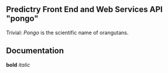 ## Predictry Front End and Web Services API "pongo"

Trivial: *Pongo* is the scientific name of orangutans.

## Documentation

**bold** *italic*